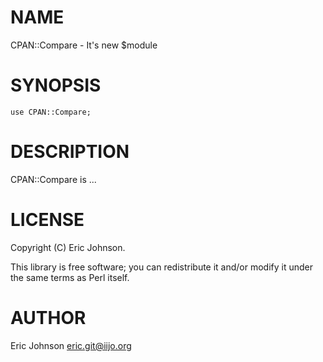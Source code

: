 # NAME

CPAN::Compare - It's new $module

# SYNOPSIS

    use CPAN::Compare;

# DESCRIPTION

CPAN::Compare is ...

# LICENSE

Copyright (C) Eric Johnson.

This library is free software; you can redistribute it and/or modify
it under the same terms as Perl itself.

# AUTHOR

Eric Johnson <eric.git@iijo.org>
